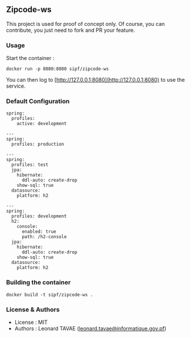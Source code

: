 ## Zipcode-ws

This project is used for proof of concept only. Of course, you can contribute, you just need to fork 
and PR your feature.

### Usage

Start the container :

```
docker run -p 8080:8080 sipf/zipcode-ws
```

You can then log to [http://127.0.0.1:8080](http://127.0.0.1:8080) to use the service.

### Default Configuration

```
spring:
  profiles:
    active: development

---
spring:
  profiles: production

---
spring:
  profiles: test
  jpa:
    hibernate:
      ddl-auto: create-drop
    show-sql: true
  datasource:
    platform: h2

---
spring:
  profiles: development
  h2:
    console:
      enabled: true
      path: /h2-console
  jpa:
    hibernate:
      ddl-auto: create-drop
    show-sql: true
  datasource:
    platform: h2

```

### Building the container

```
docker build -t sipf/zipcode-ws .
```

### License & Authors

* License : MIT
* Authors : Leonard TAVAE (leonard.tavae@informatique.gov.pf)
